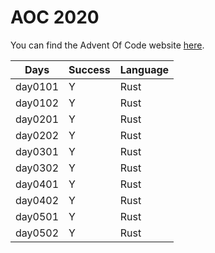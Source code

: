 # AOC 2020

You can find the Advent Of Code website [here](https://adventofcode.com/2020).

| Days    | Success | Language |
| ------- | ------- | -------- |
| day0101 | Y       | Rust     |
| day0102 | Y       | Rust     |
| day0201 | Y       | Rust     |
| day0202 | Y       | Rust     |
| day0301 | Y       | Rust     |
| day0302 | Y       | Rust     |
| day0401 | Y       | Rust     |
| day0402 | Y       | Rust     |
| day0501 | Y       | Rust     |
| day0502 | Y       | Rust     |
